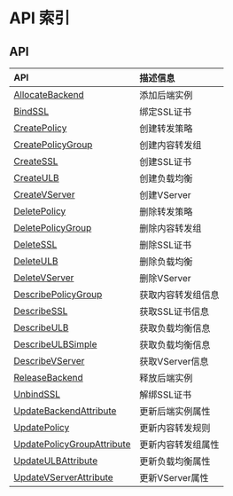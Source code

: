 # API 索引



## API

| API | 描述信息 |
|:---|:---|
|[AllocateBackend](api/ulb-api/allocate_backend)|添加后端实例|
|[BindSSL](api/ulb-api/bind_ssl)|绑定SSL证书|
|[CreatePolicy](api/ulb-api/create_policy)|创建转发策略|
|[CreatePolicyGroup](api/ulb-api/create_policy_group)|创建内容转发组|
|[CreateSSL](api/ulb-api/create_ssl)|创建SSL证书|
|[CreateULB](api/ulb-api/create_ulb)|创建负载均衡|
|[CreateVServer](api/ulb-api/create_vserver)|创建VServer|
|[DeletePolicy](api/ulb-api/delete_policy)|删除转发策略|
|[DeletePolicyGroup](api/ulb-api/delete_policy_group)|删除内容转发组|
|[DeleteSSL](api/ulb-api/delete_ssl)|删除SSL证书|
|[DeleteULB](api/ulb-api/delete_ulb)|删除负载均衡|
|[DeleteVServer](api/ulb-api/delete_vserver)|删除VServer|
|[DescribePolicyGroup](api/ulb-api/describe_policy_group)|获取内容转发组信息|
|[DescribeSSL](api/ulb-api/describe_ssl)|获取SSL证书信息|
|[DescribeULB](api/ulb-api/describe_ulb)|获取负载均衡信息|
|[DescribeULBSimple](api/ulb-api/describe_ulb_simple)|获取负载均衡信息|
|[DescribeVServer](api/ulb-api/describe_vserver)|获取VServer信息|
|[ReleaseBackend](api/ulb-api/release_backend)|释放后端实例|
|[UnbindSSL](api/ulb-api/unbind_ssl)|解绑SSL证书|
|[UpdateBackendAttribute](api/ulb-api/update_backend_attribute)|更新后端实例属性|
|[UpdatePolicy](api/ulb-api/update_policy)|更新内容转发规则|
|[UpdatePolicyGroupAttribute](api/ulb-api/update_policy_group_attribute)|更新内容转发组属性|
|[UpdateULBAttribute](api/ulb-api/update_ulb_attribute)|更新负载均衡属性|
|[UpdateVServerAttribute](api/ulb-api/update_vserver_attribute)|更新VServer属性|



